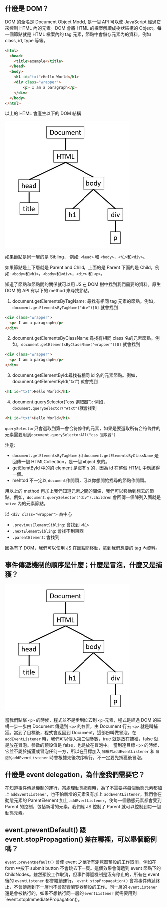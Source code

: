 ## 什麼是 DOM？

DOM 的全名是 Document Object Model, 是一個 API 可以使 JavaScript 經過它來控制 HTML 內的元素。DOM 會將 HTML 的檔案解讀成樹狀結構的 Object。每一個節點就是 HTML 檔案內的 tag 元素，節點中會儲存元素內的資料，例如 class, id, type 等等。

```html
<html>
  <head>
    <title>example</title>
  </head>
  <body>
    <h1 id="txt">Hello World</h1>
    <div class="wrapper">
        <p> I am a paragraph</p>
    </div>
  </body>
</html>
```
以上的 HTML 會產生以下的 DOM 結構

<img src="https://github.com/Lidemy/mentor-program-4th-hmso1/blob/week7/homeworks/week7/DOM.JPG?raw=true" width="400px" />

如果節點是同一層的是 Sibling， 例如: `<head>` 和 `<body>`，`<h1>`和`<div>`。

如果節點是上下層就是 Parent and Child，上面的是 Parent 下面的是 Child。例如: `<body>`和`<h1>`，`<body>`和`<div>`，`<div>` 和 `<p>`。

知道了節點和節點間的關係就可以用 JS 在 DOM 樹中找到我們需要的資料。原生 DOM 的 API 有以下的 method 來尋找節點。

1. document.getElementsByTagName: 尋找有相同 tag 元素的節點。例如，`document.getElementsByTagName("div")[0]` 就會找到 
```html
<div class="wrapper">
  <p> I am a paragraph</p>
</div>
``` 
2. document.getElementsByClassName:尋找有相同 class 名的元素節點。例如，`document.getElementsByClassName("wrapper")[0]` 就會找到 
```html
<div class="wrapper">
  <p> I am a paragraph</p>
</div>
``` 
3. document.getElementById:尋找有相同 id 名的元素節點。例如，document.getElementById("txt") 就會找到
```html
<h1 id="txt">Hello World</h1>
```

4. document.querySelector("css 選取器"): 例如，`document.querySelector("#txt")`就會找到
```html
<h1 id="txt">Hello World</h1>
```
`querySelector`只會選取到第一會合符條件的元素，如果是要選取所有合符條件的元素需要用到`document.querySelectorAll("css 選取器")`

注意: 
- `document.getElementsByTagName` 和 `document.getElementsByClassName` 是回傳一個 HTMLCollection，是一個 object 來的。
- getElemtById 中的的 element 是沒有 s 的，因為 id 在整個 HTML 中應該得一個。
- mehtod 不一定以 `document`作開頭，可以你想開始找尋的節點作開頭。

用以上的 method 再加上我們知道元素之間的關係，我們可以移動到想去的節點。例如，`document.querySelector("div").children` 會回傳一個陣列入面就是 `<div>` 內的元素節點。

以 `<div class="wrapper">` 為中心
- `.previousElementSibling`: 會找到 `<h1>`
- `.nextElementSibling`: 會找不到東西
- `.parentElement`: 會找到 <body>

因為有了 DOM，我們可以使用 JS 在節點間移動，拿到我們想要的 tag 內資料。

## 事件傳遞機制的順序是什麼；什麼是冒泡，什麼又是捕獲？
<img src="https://github.com/Lidemy/mentor-program-4th-hmso1/blob/week7/homeworks/week7/DOM.JPG?raw=true" width="400px" />

當我們點擊 `<p>` 的時候，程式並不是步到位去到 `<p>`元素，程式是經過 DOM 的結構一歩一歩由 Document 傳遞到 `<p>` 的位置，由 Document 行去 `<p>` 就是叫捕獲。當到了目標後，程式會返回到 Document，這部份叫做冒泡。在 `addEventListener` 時，我們可以傳入第三個參數，true 就是放在捕獲，false 就是放在冒泡。參數的預設值是 false，也是放在冒泡中。
當到達目標 `<p>` 的時候，它並不屬於捕獲或冒泡任何一方，所以在目標加入 `捕獲的addEventListener` 和 `冒泡的addEventListener` 時會根據先後次序執行，不一定要先捕獲後冒泡。

## 什麼是 event delegation，為什麼我們需要它？
在知道事件傳遞機制的運行，當處理動態網頁時，為了不需要將每個動態元素都加上 `addEventListener`，也不怕新增的元素沒有加上 `addEventListener`。我們會在動態元素的 ParentElement 加上 `addEventListener`，使每一個動態元素都會受到 Parent 的控制，包括新增的元素。我們經 JS 控制了 Parent 就可以控制到每一個動態元素。


## event.preventDefault() 跟 event.stopPropagation() 差在哪裡，可以舉個範例嗎？
`event.preventDefault()` 會使 event 之後所有瀏覧器預設的工作取消，例如在 form 中按下 submit button 不會跳去下一頁。這個效果會傳遞到 event 節點下的 ChildNodes。雖然預設工作取消，但事件傳遞機制是沒有停止的，所有在 event 後的 `eventListener` 都會繼續運行。
`event.stopPropagation()` 會將事件傳遞終止，不會傳遞到下一層也不會影響瀏覧器預設的工作。同一層的 `eventListener` 還是會被執行的，如果不想執行同一層的 `eventListener` 就需要用到`event.stopImmediatePropagation()。